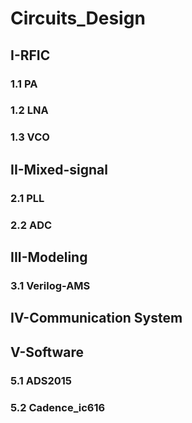 # Circuits_Design
## I-RFIC
### 1.1 PA
### 1.2 LNA
### 1.3 VCO
## II-Mixed-signal
### 2.1 PLL
### 2.2 ADC
## III-Modeling
### 3.1 Verilog-AMS
## IV-Communication System
## V-Software
### 5.1 ADS2015
### 5.2 Cadence_ic616